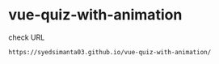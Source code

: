 # vue-quiz-with-animation

check URL

```
https://syedsimanta03.github.io/vue-quiz-with-animation/
```
